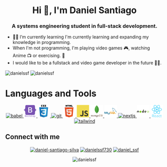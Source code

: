 <h1 align="center">Hi 👋, I'm Daniel Santiago</h1>
<h3 align="center">A systems engineering student in full-stack development.</h3>

- :technologist: I’m currently learning I'm currently learning and expanding my knowledge in programming.
- When I'm not programming, I'm playing video games :video_game:, watching Anime :tv: or exercising. :muscle:
- I would like to be a fullstack and video game developer in the future :man_technologist:.


<div>
<img align="center" source media="(prefers-color-scheme: dark)" src="https://github-readme-stats.vercel.app/api?username=danielssf&show_icons=true&theme=radical&count_private=true" style="width: 40%,float:left " alt="danielssf" /> 
  
<img align="center" source media="(prefers-color-scheme: dark)"  src="https://github-readme-stats.vercel.app/api/top-langs/?username=danielssf&layout=compact&theme=radical&count_private=true&hide=java,c,makefile,cmake,c++&exclude_repo=DoubleLinkedListPrograIII" style="width: 40%" alt="danielssf" />
</div>

<div>
<h1>Languages and Tools</h1>
<p align="center"> <a  href="https://babeljs.io/" target="_blank" rel="noreferrer"> <img src="https://www.vectorlogo.zone/logos/babeljs/babeljs-icon.svg" alt="babel" width="40" height="40"/> </a> <a href="https://getbootstrap.com" target="_blank" rel="noreferrer"> <img src="https://raw.githubusercontent.com/devicons/devicon/master/icons/bootstrap/bootstrap-plain-wordmark.svg" alt="bootstrap" width="40" height="40"/> </a> <a href="https://www.w3schools.com/css/" target="_blank" rel="noreferrer"> <img src="https://raw.githubusercontent.com/devicons/devicon/master/icons/css3/css3-original-wordmark.svg" alt="css3" width="40" height="40"/> </a>  <a href="https://git-scm.com/" target="_blank" rel="noreferrer"> <img src="https://www.vectorlogo.zone/logos/git-scm/git-scm-icon.svg" alt="git" width="40" height="40"/> </a> <a href="https://www.w3.org/html/" target="_blank" rel="noreferrer"> <img src="https://raw.githubusercontent.com/devicons/devicon/master/icons/html5/html5-original-wordmark.svg" alt="html5" width="40" height="40"/> </a> <a href="https://developer.mozilla.org/en-US/docs/Web/JavaScript" target="_blank" rel="noreferrer"> <img src="https://raw.githubusercontent.com/devicons/devicon/master/icons/javascript/javascript-original.svg" alt="javascript" width="40" height="40"/> </a> <a href="https://www.mongodb.com/" target="_blank" rel="noreferrer"> <img src="https://raw.githubusercontent.com/devicons/devicon/master/icons/mongodb/mongodb-original-wordmark.svg" alt="mongodb" width="40" height="40"/> </a> <a href="https://www.mysql.com/" target="_blank" rel="noreferrer"> <img src="https://raw.githubusercontent.com/devicons/devicon/master/icons/mysql/mysql-original-wordmark.svg" alt="mysql" width="40" height="40"/> </a> <a href="https://nextjs.org/" target="_blank" rel="noreferrer"> <img src="https://cdn.worldvectorlogo.com/logos/nextjs-2.svg" alt="nextjs" width="40" height="40"/> </a> <a href="https://nodejs.org" target="_blank" rel="noreferrer"> <img src="https://raw.githubusercontent.com/devicons/devicon/master/icons/nodejs/nodejs-original-wordmark.svg" alt="nodejs" width="40" height="40"/> </a> <a href="https://reactjs.org/" target="_blank" rel="noreferrer"> <img src="https://raw.githubusercontent.com/devicons/devicon/master/icons/react/react-original-wordmark.svg" alt="react" width="40" height="40"/> </a> <a href="https://tailwindcss.com/" target="_blank" rel="noreferrer"> <img src="https://www.vectorlogo.zone/logos/tailwindcss/tailwindcss-icon.svg" alt="tailwind" width="40" height="40"/> </a> </p>
</div>


<h2 align="left">Connect with me</h2>
<p align="center">
<a href="https://linkedin.com/in/daniel-santiago-silva" target="blank"><img align="center" src="https://raw.githubusercontent.com/rahuldkjain/github-profile-readme-generator/master/src/images/icons/Social/linked-in-alt.svg" alt="daniel-santiago-silva" height="30" width="40" /></a>
<a href="https://fb.com/danielssf730" target="blank"><img align="center" src="https://raw.githubusercontent.com/rahuldkjain/github-profile-readme-generator/master/src/images/icons/Social/facebook.svg" alt="danielssf730" height="30" width="40" /></a>
<a href="https://instagram.com/daniel_ssf" target="blank"><img align="center" src="https://raw.githubusercontent.com/rahuldkjain/github-profile-readme-generator/master/src/images/icons/Social/instagram.svg" alt="daniel_ssf" height="30" width="40" /></a>
<p align="center"> <img src="https://komarev.com/ghpvc/?username=danielssf&label=Profile%20views&color=0e75b6&style=flat" alt="danielssf" /> </p>
</p>



